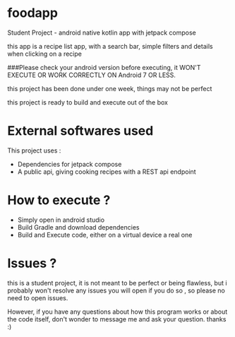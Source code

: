 # foodapp
Student Project - android native kotlin app with jetpack compose

this app is a recipe list app, with a search bar, simple filters and details when clicking on a recipe

###Please check your android version before executing, it WON'T EXECUTE OR WORK CORRECTLY ON Android 7 OR LESS.

this project has been done under one week, things may not be perfect

this project is ready to build and execute out of the box

# External softwares used

This project uses :

- Dependencies for jetpack compose
- A public api, giving cooking recipes with a REST api endpoint

# How to execute ?

- Simply open in android studio
- Build Gradle and download dependencies
- Build and Execute code, either on a virtual device a real one 

# Issues ?

this is a student project, it is not meant to be perfect or being flawless, but i probably won't resolve any issues you will open if you do so , so please no need to open issues.

However, if you have any questions about how this program works or about the code itself, don't wonder to message me and ask your question. thanks :)
